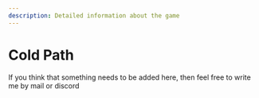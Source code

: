 ```yaml
---
description: Detailed information about the game
---
```


# Cold Path

If you think that something needs to be added here, then feel free to write me by mail or discord

